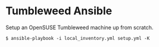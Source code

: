 Tumbleweed Ansible
==================

Setup an OpenSUSE Tumbleweed machine up from scratch.

```
$ ansible-playbook -i local_inventory.yml setup.yml -K
```

